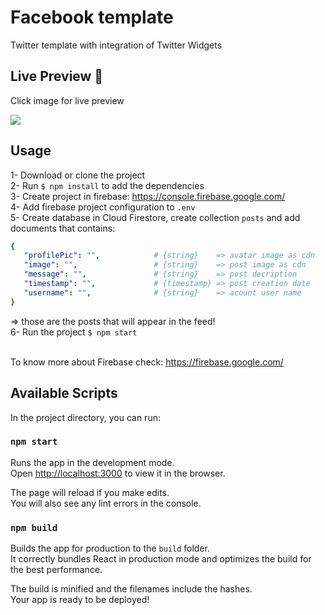 # Facebook template

Twitter template with integration of Twitter Widgets

## Live Preview 🚀

Click image for live preview

[<img src="https://i.ibb.co/L1CNzG6/Screenshot-2020-11-05-130732.jpg">](https://facebook-template-fda6a.web.app/)

## Usage

1- Download or clone the project <br />
2- Run `$ npm install` to add the dependencies <br />
3- Create project in firebase: https://console.firebase.google.com/ <br />
4- Add firebase project configuration to `.env` <br />
5- Create database in Cloud Firestore, create collection `posts` and add documents that contains:
```yaml
{
   "profilePic": "",            # {string}    => avatar image as cdn
   "image": "",                 # {string}    => post image as cdn
   "message": "",               # {string}    => post decription
   "timestamp": "",             # {timestamp} => post creation date
   "username": "",              # {string}    => acount user name
}
```
=> those are the posts that will appear in the feed! <br />
6- Run the project `$ npm start` <br /><br />

To know more about Firebase check: https://firebase.google.com/

## Available Scripts

In the project directory, you can run:

### `npm start`

Runs the app in the development mode.<br />
Open [http://localhost:3000](http://localhost:3000) to view it in the browser.

The page will reload if you make edits.<br />
You will also see any lint errors in the console.

### `npm build`

Builds the app for production to the `build` folder.<br />
It correctly bundles React in production mode and optimizes the build for the best performance.

The build is minified and the filenames include the hashes.<br />
Your app is ready to be deployed!
